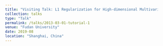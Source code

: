 ```yaml
---
title: "Visiting Talk: L1 Regularization for High-dimensional Multivariate GARCH Models"
collection: talks
type: "Talk"
permalink: /talks/2013-03-01-tutorial-1
venue: "Fudan University"
date: 2019-08
location: "Shanghai, China"
---
```


